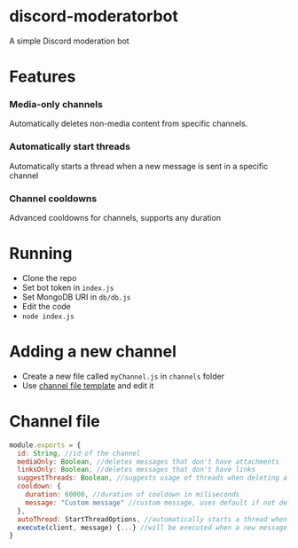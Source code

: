 # discord-moderatorbot
A simple Discord moderation bot

# Features
### Media-only channels
Automatically deletes non-media content from specific channels.
### Automatically start threads
Automatically starts a thread when a new message is sent in a specific channel
### Channel cooldowns
Advanced cooldowns for channels, supports any duration

# Running
- Clone the repo
- Set bot token in `index.js`
- Set MongoDB URI in `db/db.js`
- Edit the code
- `node index.js`

# Adding a new channel
- Create a new file called `myChannel.js` in `channels` folder
- Use [channel file template](#channel-file) and edit it

# Channel file
```js
module.exports = {
  id: String, //id of the channel
  mediaOnly: Boolean, //deletes messages that don't have attachments
  linksOnly: Boolean, //deletes messages that don't have links
  suggestThreads: Boolean, //suggests usage of threads when deleting a message in media-only or links-only channels
  cooldown: {
    duration: 60000, //duration of cooldown in miliseconds
    message: "Custom message" //custom message, uses default if not defined
  },
  autoThread: StartThreadOptions, //automatically starts a thread when a message is sent, see https://discord.js.org/#/docs/discord.js/stable/typedef/StartThreadOptions
  execute(client, message) {...} //will be executed when a new message is sent
}
```
